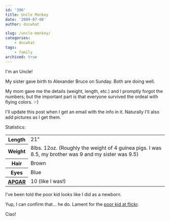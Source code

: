 ```yaml
---
id: '396'
title: Uncle Monkey
date: '2009-07-06'
author: docwhat

slug: /uncle-monkey/
categories:
    - docwhat
tags:
    - family
archived: true
---
```


I'm an Uncle!

My sister gave birth to Alexander Bruce on Sunday. Both are doing well.

My mom gave me the details (weight, length, etc.) and I promptly forgot the
numbers; but the important part is that everyone survived the ordeal with
flying colors. :-)

I'll update this post when I get an email with the info in it. Naturally I'll
also add pictures as I get them.

Statistics:

<table border="0">
<tbody>
<tr>
<th>Length</th>
<td>21"</td>
</tr>
<tr>
<th>Weight</th>
<td>8lbs. 12oz. (Roughly the weight of 4 guinea pigs. I was  8.5, my brother was 9 and my sister was 9.5)</td>
</tr>
<tr>
<th>Hair</th>
<td>Brown</td>
</tr>
<tr>
<th>Eyes</th>
<td>Blue</td>
</tr>
<tr>
<th><a href="http://kidshealth.org/parent/newborn/first_days/apgar.html">APGAR</a></th>
<td>10 (like I was!)</td>
</tr>
</tbody></table>

I've been told the poor kid looks like I did as a newborn.

Yup, I can confirm that... he do. Lament for the
[poor kid at flickr](https://www.flickr.com/photos/docwhat/sets/72157621387476120/ 'Photos of Alexander Bruce').

Ciao!
